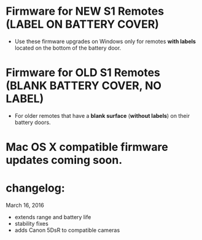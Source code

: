 # Firmware for NEW S1 Remotes (LABEL ON BATTERY COVER)
- Use these firmware upgrades on Windows only for remotes **with labels** located on the bottom of the battery door.  

# Firmware for OLD S1 Remotes (BLANK BATTERY COVER, NO LABEL)
- For older remotes that have a **blank surface** (**without labels**) on their battery doors.

# Mac OS X compatible firmware updates coming soon.

# changelog:
March 16, 2016 
- extends range and battery life
- stability fixes
- adds Canon 5DsR to compatible cameras
